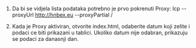 1. Da bi se vidjela lista podataka potrebno je prvo pokrenuti Proxy: lcp --proxyUrl http://hnbex.eu --proxyPartial /

2. Kada je Proxy aktiviran, otvorite index.html, odaberite datum koji zelite i podaci ce biti prikazani u tablici. Ukoliko datum nije odabran, prikazuju se podaci za danasnji dan.
